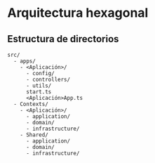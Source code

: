 # Arquitectura hexagonal

## Estructura de directorios

```
src/
  - apps/
    - <Aplicación>/
      - config/
      - controllers/
      - utils/
      start.ts
      <Aplicación>App.ts
  - Contexts/
    - <Aplicación>/
      - application/
      - domain/
      - infrastructure/
    - Shared/
      - application/
      - domain/
      - infrastructure/
```
